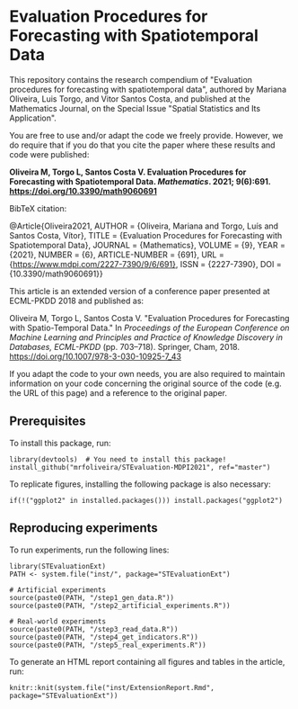 # Evaluation Procedures for Forecasting with Spatiotemporal Data

This repository contains the research compendium of "Evaluation procedures for forecasting with spatiotemporal data", authored by Mariana Oliveira, Luis Torgo, and Vitor Santos Costa, and published at the Mathematics Journal, on the Special Issue "Spatial Statistics and Its Application".

You are free to use and/or adapt the code we freely provide. However, we do require that if you do that you cite the paper where these results and code were published:

**Oliveira M, Torgo L, Santos Costa V. Evaluation Procedures for Forecasting with Spatiotemporal Data. *Mathematics*. 2021; 9(6):691. https://doi.org/10.3390/math9060691**

BibTeX citation:

@Article{Oliveira2021, AUTHOR = {Oliveira, Mariana and Torgo, Luís and Santos Costa, Vítor}, TITLE = {Evaluation Procedures for Forecasting with Spatiotemporal Data}, JOURNAL = {Mathematics}, VOLUME = {9}, YEAR = {2021}, NUMBER = {6}, ARTICLE-NUMBER = {691}, URL = {https://www.mdpi.com/2227-7390/9/6/691}, ISSN = {2227-7390}, DOI = {10.3390/math9060691}}


This article is an extended version of a conference paper presented at ECML-PKDD 2018 and published as:

Oliveira M, Torgo L, Santos Costa V. "Evaluation Procedures for Forecasting with Spatio-Temporal Data." In *Proceedings of the European Conference on Machine Learning and Principles and Practice of Knowledge Discovery in Databases, ECML-PKDD* (pp. 703–718). Springer, Cham, 2018. https://doi.org/10.1007/978-3-030-10925-7_43


If you adapt the code to your own needs, you are also required to maintain information on your code concerning the original source of the code (e.g. the URL of this page) and a reference to the original paper.

## Prerequisites

To install this package, run:

```
library(devtools)  # You need to install this package!
install_github("mrfoliveira/STEvaluation-MDPI2021", ref="master")
```

To replicate figures, installing the following package is also necessary:

```
if(!("ggplot2" in installed.packages())) install.packages("ggplot2")
```

## Reproducing experiments

To run experiments, run the following lines:

```
library(STEvaluationExt)
PATH <- system.file("inst/", package="STEvaluationExt")

# Artificial experiments
source(paste0(PATH, "/step1_gen_data.R"))
source(paste0(PATH, "/step2_artificial_experiments.R"))

# Real-world experiments
source(paste0(PATH, "/step3_read_data.R"))
source(paste0(PATH, "/step4_get_indicators.R"))
source(paste0(PATH, "/step5_real_experiments.R"))
```

To generate an HTML report containing all figures and tables in the article, run:

```
knitr::knit(system.file("inst/ExtensionReport.Rmd", package="STEvaluationExt"))
```

